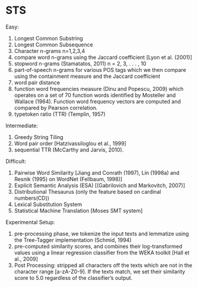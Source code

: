 # STS

Easy:
1. Longest Common Substring
2. Longest Common Subsequence
3. Character n-grams n=1,2,3,4 
4. compare word n-grams using the Jaccard coefficient [Lyon et al. (2001)]
5. stopword n-grams (Stamatatos, 2011) n = 2, 3, . . . , 10
6. part-of-speech n-grams for various POS tags which we then compare using the containment measure and the Jaccard coefficient
7. word pair distance
8. function word frequencies measure (Dinu and Popescu, 2009) which operates on a set of 70 function words identified by Mosteller and Wallace (1964). Function word frequency vectors are computed and compared by Pearson correlation.
9. typetoken ratio (TTR) (Templin, 1957)

Intermediate:
1. Greedy String Tiling
2. Word pair order [Hatzivassiloglou et al., 1999]
3. sequential TTR (McCarthy and Jarvis, 2010).


Difficult:
1. Pairwise Word Similarity [Jiang and Conrath (1997), Lin (1998a) and Resnik (1995) on WordNet (Fellbaum, 1998)]
2. Explicit Semantic Analysis (ESA) [(Gabrilovich and Markovitch, 2007)]
3. Distributional Thesaurus (only the feature based on cardinal numbers(CD))
4. Lexical Substitution System
5. Statistical Machine Translation [Moses SMT system]

Experimental Setup:
1. pre-processing phase, we tokenize the input texts and lemmatize using the Tree-Tagger implementation (Schmid, 1994)
2. pre-computed similarity scores, and combines their log-transformed values using a linear regression classifier from the WEKA toolkit [Hall et al., 2009]
3. Post Processing: stripped all characters off the texts which are not in the character range [a-zA-Z0-9]. If the texts match, we set their similarity score to 5.0 regardless of the classifier’s output.
